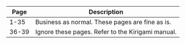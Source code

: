 | Page | Description |
| --- | --- |
| 1-35 | Business as normal. These pages are fine as is. |
| 36-39 | Ignore these pages. Refer to the Kirigami manual.  |
